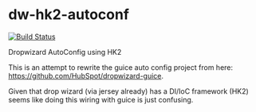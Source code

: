 dw-hk2-autoconf
===============

[![Build Status](https://travis-ci.org/mcdan/dw-hk2-autoconf.svg)](https://travis-ci.org/mcdan/dw-hk2-autoconf)

Dropwizard AutoConfig using HK2

This is an attempt to rewrite the guice auto config project from here: https://github.com/HubSpot/dropwizard-guice.

Given that drop wizard (via jersey already) has a DI/IoC framework (HK2) seems like doing this wiring with guice is just confusing.
